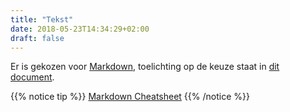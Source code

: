 ```yaml
---
title: "Tekst"
date: 2018-05-23T14:34:29+02:00
draft: false
---
```


Er is gekozen voor [Markdown](https://www.markdownguide.org/), toelichting op de keuze staat in [dit document](https://github.com/MakeExpose/naturalis-docs/blob/master/content/ontwerpen/documentatie-platform.md).

{{% notice tip %}}
[Markdown Cheatsheet](https://github.com/adam-p/markdown-here/wiki/Markdown-Cheatsheet#tables)
{{% /notice %}}
